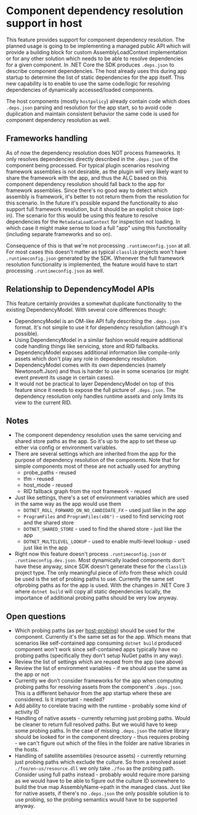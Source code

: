 # Component dependency resolution support in host

This feature provides support for component dependency resolution. The planned usage is going to be implementing a managed public API which will provide a building block for custom AssemblyLoadContext implementation or for any other solution which needs to be able to resolve dependencies for a given component. In .NET Core the SDK produces `.deps.json` to describe component dependencies. The host already uses this during app startup to determine the list of static dependencies for the app itself. This new capability is to enable to use the same code/logic for resolving dependencies of dynamically accessed/loaded components.

The host components (mostly `hostpolicy`) already contain code which does `.deps.json` parsing and resolution for the app start, so to avoid code duplication and maintain consistent behavior the same code is used for component dependency resolution as well.

## Frameworks handling
As of now the dependency resolution does NOT process frameworks. It only resolves dependencies directly described in the `.deps.json` of the component being processed.
For typical plugin scenarios resolving framework assemblies is not desirable, as the plugin will very likely want to share the framework with the app, and thus the ALC based on this component dependency resolution should fall back to the app for framework assemblies. Since there's no good way to detect which assembly is framework, it's better to not return them from the resolution for this scenario.
In the future it's possible expand the functionality to also support full framework resolution, but it should be an explicit choice (opt-in). The scenario for this would be using this feature to resolve dependencies for the `MetadataLoadContext` for inspection not loading. In which case it might make sense to load a full "app" using this functionality (including separate frameworks and so on).

Consequence of this is that we're not processing `.runtimeconfig.json` at all. For most cases this doesn't matter as typical `classlib` projects won't have `.runtimeconfig.json` generated by the SDK. Whenever the full framework resolution functionality is implemented, the feature would have to start processing `.runtimeconfig.json` as well.

## Relationship to DependencyModel APIs
This feature certainly provides a somewhat duplicate functionality to the existing DependencyModel. With several core differences though:
* DependencyModel is an OM-like API fully describing the `.deps.json` format. It's not simple to use it for dependency resolution (although it's possible).
* Using DependencyModel in a similar fashion would require additional code handling things like servicing, store and RID fallbacks.
* DependencyModel exposes additional information like compile-only assets which don't play any role in dependency resolution.
* DependencyModel comes with its own dependencies (namely Newtonsoft.Json) and thus is harder to use in some scenarios (or might event prevent its usage in certain cases).
* It would not be practical to layer DependencyModel on top of this feature since it needs to expose the full picture of `.deps.json`. The dependency resolution only handles runtime assets and only limits its view to the current RID.

## Notes
* The component dependency resolution uses the same servicing and shared store paths as the app. So it's up to the app to set these up either via config or environment variables.
* There are several settings which are inherited from the app for the purpose of dependency resolution of the components. Note that for simple components most of these are not actually used for anything
  * probe_paths - reused
  * tfm - reused
  * host_mode - reused
  * RID fallback graph from the root framework - reused
* Just like settings, there's a set of environment variables which are used in the same way as the app would use them
  * `DOTNET_ROLL_FORWARD_ON_NO_CANDIDATE_FX` - used just like in the app
  * `ProgramFiles` and `ProgramFiles(x86")` - used to find servicing root and the shared store
  * `DOTNET_SHARED_STORE` - used to find the shared store - just like the app
  * `DOTNET_MULTILEVEL_LOOKUP` - used to enable multi-level lookup - used just like in the app
* Right now this feature doesn't process `.runtimeconfig.json` or `.runtimeconfig.dev.json`. Most dynamically loaded components don't have these anyway, since SDK doesn't generate these for the `classlib` project type. The only meaningful piece of info from these which could be used is the set of probing paths to use. Currently the same set ofprobing paths as for the app is used. With the changes in .NET Core 3 where `dotnet build` will copy all static dependencies locally, the importance of additional probing paths should be very low anyway.

## Open questions
* Which probing paths (as per [host-probing](host-probing.md)) should be used for the component. Currently it's the same set as for the app. Which means that scenarios like self-contained app consuming `dotnet build` produced component won't work since self-contained apps typically have no probing paths (specifically they don't setup NuGet paths in any way).
* Review the list of settings which are reused from the app (see above)
* Review the list of environment variables - if we should use the same as the app or not
* Currently we don't consider frameworks for the app when computing probing paths for resolving assets from the component's `.deps.json`. This is a different behavior from the app startup where these are considered. Is it important - needed?
* Add ability to corelate tracing with the runtime - probably some kind of activity ID
* Handling of native assets - currently returning just probing paths. Would be cleaner to return full resolved paths. But we would have to keep some probing paths. In the case of missing `.deps.json` the native library should be looked for in the component directory - thus requires probing - we can't figure out which of the files in the folder are native libraries in the hosts.
* Handling of satellite assemblies (resource assets) - currently returning just probing paths which exclude the culture. So from a resolved asset `./foo/en-us/resource.dll` we only take `./foo` as the probing path. Consider using full paths instead - probably would require more parsing as we would have to be able to figure out the culture ID somewhere to build the true map AssemblyName->path in the managed class. Just like for native assets, if there's no `.deps.json` the only possible solution is to use probing, so the probing semantics would have to be supported anyway.
